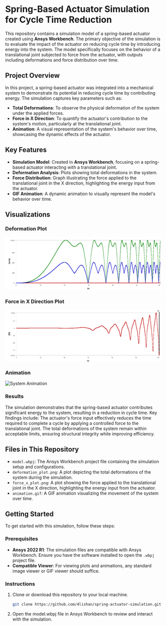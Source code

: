 # Spring-Based Actuator Simulation for Cycle Time Reduction

This repository contains a simulation model of a spring-based actuator created using **Ansys Workbench**. The primary objective of the simulation is to evaluate the impact of the actuator on reducing cycle time by introducing energy into the system. The model specifically focuses on the behavior of a translational joint subjected to force from the actuator, with outputs including deformations and force distribution over time.

## Project Overview

In this project, a spring-based actuator was integrated into a mechanical system to demonstrate its potential in reducing cycle time by contributing energy. The simulation captures key parameters such as:
- **Total Deformations**: To observe the physical deformation of the system under the applied forces.
- **Force in X Direction**: To quantify the actuator's contribution to the system's motion, particularly at the translational joint.
- **Animation**: A visual representation of the system's behavior over time, showcasing the dynamic effects of the actuator.

## Key Features

- **Simulation Model**: Created in **Ansys Workbench**, focusing on a spring-based actuator interacting with a translational joint.
- **Deformation Analysis**: Plots showing total deformations in the system.
- **Force Distribution**: Graph illustrating the force applied to the translational joint in the X direction, highlighting the energy input from the actuator.
- **GIF Animation**: A dynamic animation to visually represent the model's behavior over time.

## Visualizations

### Deformation Plot
![Deformation Plot](deformation_plot.png)

### Force in X Direction Plot
![Force in X Direction Plot](force_x_plot.png)

### Animation
![System Animation](animation.gif)

### Results
The simulation demonstrates that the spring-based actuator contributes significant energy to the system, resulting in a reduction in cycle time. Key findings include:
The actuator's force input effectively reduces the time required to complete a cycle by applying a controlled force to the translational joint.
The total deformations of the system remain within acceptable limits, ensuring structural integrity while improving efficiency.

## Files in This Repository

- `model.wbpj`: The Ansys Workbench project file containing the simulation setup and configurations.
- `deformation_plot.png`: A plot depicting the total deformations of the system during the simulation.
- `force_x_plot.png`: A plot showing the force applied to the translational joint in the X direction, highlighting the energy input from the actuator.
- `animation.gif`: A GIF animation visualizing the movement of the system over time.

## Getting Started

To get started with this simulation, follow these steps:

### Prerequisites

- **Ansys 2022 R1**: The simulation files are compatible with Ansys Workbench. Ensure you have the software installed to open the `.wbpj` project file.
- **Compatible Viewer**: For viewing plots and animations, any standard image viewer or GIF viewer should suffice.

### Instructions

1. Clone or download this repository to your local machine.
   ```bash
   git clone https://github.com/4lishan/spring-actuator-simulation.git
2. Open the model.wbpj file in Ansys Workbench to review and interact with the simulation.
